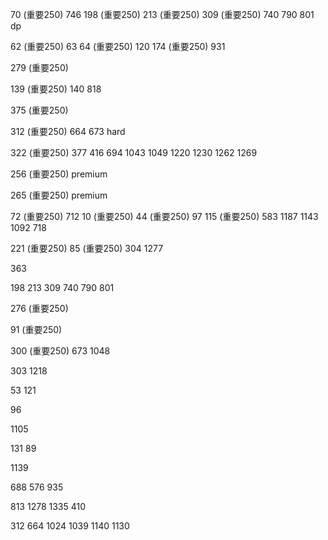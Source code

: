 70 (重要250) 746 198 (重要250) 213 (重要250) 309 (重要250) 740 790 801 dp

62 (重要250) 63 64 (重要250) 120 174 (重要250) 931

279 (重要250)
 
139 (重要250) 140 818

375 (重要250)

312 (重要250) 664 673 hard

322 (重要250) 377 416 694 1043 1049 1220 1230 1262 1269

256 (重要250) premium

265 (重要250) premium

72 (重要250) 712 10 (重要250) 44 (重要250) 97 115 (重要250) 583 1187 1143 1092 718

221 (重要250) 85 (重要250) 304 1277

363

198 213 309 740 790 801

276 (重要250)

91 (重要250)

300 (重要250) 673 1048

303 1218 

53 121

96

1105

131 89

1139

688 576 935

813 1278 1335 410

312 664 1024 1039 1140 1130


